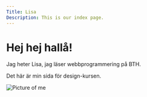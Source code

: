 ```yaml
---
Title: Lisa
Description: This is our index page.
---
```


Hej hej hallå!
==========================
Jag heter Lisa, jag läser webbprogrammering på BTH.

Det här är min sida för design-kursen.

![Picture of me](image/tura.jpg)